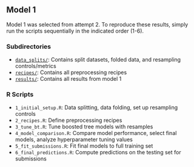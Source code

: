 ## Model 1

Model 1 was selected from attempt 2. To reproduce these results, simply run the scripts sequentially in the indicated order (1-6).

### Subdirectories

- [`data_splits/`](data_splits): Contains split datasets, folded data, and resampling controls/metrics
- [`recipes/`](recipes): Contains all preprocessing recipes
- [`results/`](results): Contains all results from model 1

### R Scripts

- `1_initial_setup.R`: Data splitting, data folding, set up resampling controls
- `2_recipes.R`: Define preprocessing recipes
- `3_tune_bt.R`: Tune boosted tree models with resamples
- `4_model_comparison.R`: Compare model performance, select final models, analyze hyperparameter tuning values
- `5_fit_submissions.R`: Fit final models to full training set
- `6_final_predictions.R`: Compute predictions on the testing set for submissions

